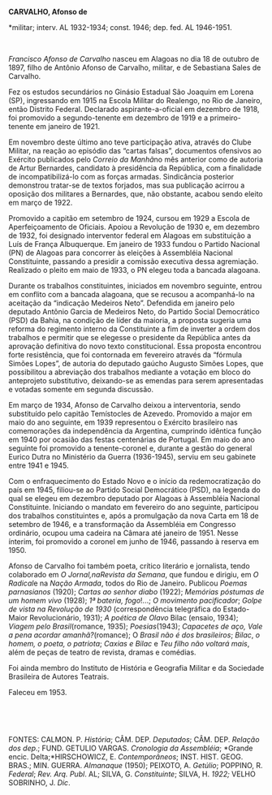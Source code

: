 **CARVALHO, Afonso de**

\*militar; interv. AL 1932-1934; const. 1946; dep. fed. AL 1946-1951.

 

*Francisco Afonso de Carvalho* nasceu em Alagoas no dia 18 de outubro de
1897, filho de Antônio Afonso de Carvalho, militar, e de Sebastiana
Sales de Carvalho.

Fez os estudos secundários no Ginásio Estadual São Joaquim em Lorena
(SP), ingressando em 1915 na Escola Militar do Realengo, no Rio de
Janeiro, então Distrito Federal. Declarado aspirante-a-oficial em
dezembro de 1918, foi promovido a segundo-tenente em dezembro de 1919 e
a primeiro-tenente em janeiro de 1921.

Em novembro deste último ano teve participação ativa, através do Clube
Militar, na reação ao episódio das “cartas falsas”, documentos ofensivos
ao Exército publicados pelo *Correio da Manhã*no mês anterior como de
autoria de Artur Bernardes, candidato à presidência da República, com a
finalidade de incompatibilizá-lo com as forças armadas. Sindicância
posterior demonstrou tratar-se de textos forjados, mas sua publicação
acirrou a oposição dos militares a Bernardes, que, não obstante, acabou
sendo eleito em março de 1922.

Promovido a capitão em setembro de 1924, cursou em 1929 a Escola de
Aperfeiçoamento de Oficiais. Apoiou a Revolução de 1930 e, em dezembro
de 1932, foi designado interventor federal em Alagoas em substituição a
Luís de França Albuquerque. Em janeiro de 1933 fundou o Partido Nacional
(PN) de Alagoas para concorrer às eleições à Assembléia Nacional
Constituinte, passando a presidir a comissão executiva dessa agremiação.
Realizado o pleito em maio de 1933, o PN elegeu toda a bancada alagoana.

Durante os trabalhos constituintes, iniciados em novembro seguinte,
entrou em conflito com a bancada alagoana, que se recusou a acompanhá-lo
na aceitação da “indicação Medeiros Neto”. Defendida em janeiro pelo
deputado Antônio Garcia de Medeiros Neto, do Partido Social Democrático
(PSD) da Bahia, na condição de líder da maioria, a proposta sugeria uma
reforma do regimento interno da Constituinte a fim de inverter a ordem
dos trabalhos e permitir que se elegesse o presidente da República antes
da aprovação definitiva do novo texto constitucional. Essa proposta
encontrou forte resistência, que foi contornada em fevereiro através da
“fórmula Simões Lopes”, de autoria do deputado gaúcho Augusto Simões
Lopes, que possibilitou a abreviação dos trabalhos mediante a votação em
bloco do anteprojeto substitutivo, deixando-se as emendas para serem
apresentadas e votadas somente em segunda discussão.

Em março de 1934, Afonso de Carvalho deixou a interventoria, sendo
substituído pelo capitão Temístocles de Azevedo. Promovido a major em
maio do ano seguinte, em 1939 representou o Exército brasileiro nas
comemorações da independência da Argentina, cumprindo idêntica função em
1940 por ocasião das festas centenárias de Portugal. Em maio do ano
seguinte foi promovido a tenente-coronel e, durante a gestão do general
Eurico Dutra no Ministério da Guerra (1936-1945), serviu em seu gabinete
entre 1941 e 1945.

Com o enfraquecimento do Estado Novo e o início da redemocratização do
país em 1945, filiou-se ao Partido Social Democrático (PSD), na legenda
do qual se elegeu em dezembro deputado por Alagoas à Assembléia Nacional
Constituinte. Iniciando o mandato em fevereiro do ano seguinte,
participou dos trabalhos constituintes e, após a promulgação da nova
Carta em 18 de setembro de 1946, e a transformação da Assembléia em
Congresso ordinário, ocupou uma cadeira na Câmara até janeiro de 1951.
Nesse ínterim, foi promovido a coronel em junho de 1946, passando à
reserva em 1950.

Afonso de Carvalho foi também poeta, crítico literário e jornalista,
tendo colaborado em *O Jornal,*na*Revista da Semana*, que fundou e
dirigiu, em *O Radical*e na *Nação Armada*, todos do Rio de Janeiro.
Publicou *Poemas parnasianos* (1920); *Cartas ao senhor diabo* (1922);
*Memórias* *póstumas de um homem vivo* (1928); *1ª bateria, fogo*!...;
*O movimento* *pacificador*; *Golpe de vista na Revolução de 1930*
(correspondência telegráfica do Estado-Maior Revolucionário, 1931); *A
poética de Olavo* Bilac (ensaio, 1934); *Viagem pelo Brasil*(romance,
1935); *Poesias*(1943); *Capacetes de aço, Vale a pena acordar
amanhã?*(romance); O *Brasil não é dos brasileiros*; *Bilac*, *o homem,
o poeta, o patriota*; *Caxias e Bilac* e *Teu filho* *não voltará mais*,
além de peças de teatro de revista, dramas e comédias.

Foi ainda membro do Instituto de História e Geografia Militar e da
Sociedade Brasileira de Autores Teatrais.

Faleceu em 1953.

 

 

FONTES: CALMON. P. *História*; CÂM. DEP. *Deputados*; CÂM. DEP. *Relação
dos dep*.; FUND. GETULIO VARGAS. *Cronologia da* *Assembléia*; *Grande
encic. Delta;*HIRSCHOWICZ, E. *Contemporâneos*; INST. HIST. GEOG. BRAS.;
MIN. GUERRA. *Almanaque* (1950); PEIXOTO, A. *Getúlio*; POPPINO, R.
*Federal*; *Rev. Arq.* *Publ*. AL; SILVA, G. *Constituinte*; SILVA, H.
*1922;* VELHO SOBRINHO, J. *Dic*.

 
